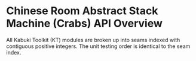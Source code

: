 # Chinese Room Abstract Stack Machine (Crabs) API Overview

All Kabuki Toolkit (KT) modules are broken up into seams indexed with contiguous positive integers. The unit testing order is identical to the seam index.
